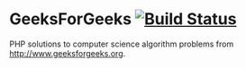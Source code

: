# GeeksForGeeks [![Build Status](https://travis-ci.org/bradbernard/GeeksForGeeks.svg?branch=master)](https://travis-ci.org/bradbernard/GeeksForGeeks)
PHP solutions to computer science algorithm problems from http://www.geeksforgeeks.org.
